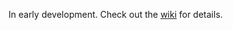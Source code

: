 In early development. Check out the [wiki](https://github.com/davelester/wpbadger/wiki) for details.
